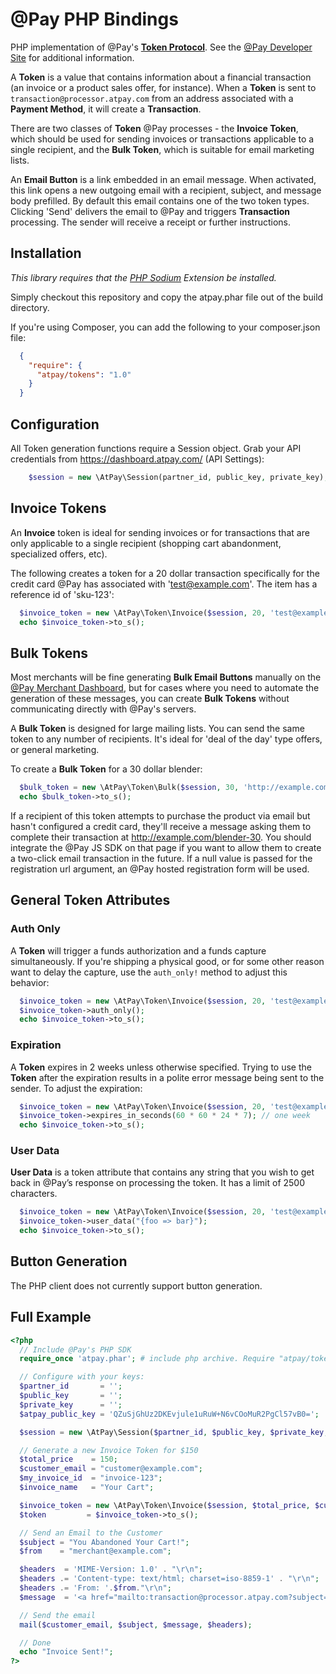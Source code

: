 # @Pay PHP Bindings

PHP implementation of @Pay's [**Token Protocol**](http://developer.atpay.com/v3/tokens/protocol/). See the [@Pay Developer Site](http://developer.atpay.com/)
for additional information.

A **Token** is a value that contains information about a financial transaction (an invoice
or a product sales offer, for instance). When a **Token** is sent to
`transaction@processor.atpay.com` from an address associated with a **Payment Method**,
it will create a **Transaction**.

There are two classes of **Token** @Pay processes - the **Invoice Token**, which should
be used for sending invoices or transactions applicable to a single
recipient, and the **Bulk Token**, which is suitable for email marketing lists.

An **Email Button** is a link embedded in an email message. When activated, this link
opens a new outgoing email with a recipient, subject, and message body
prefilled. By default this email contains one of the two token types. Clicking
'Send' delivers the email to @Pay and triggers **Transaction** processing. The sender will
receive a receipt or further instructions.

## Installation

*This library requires that the [PHP Sodium](https://github.com/alethia7/php-sodium) Extension be installed.*

Simply checkout this repository and copy the atpay.phar file out of the build directory.

If you're using Composer, you can add the following to your composer.json file:

```json
  {
    "require": {
      "atpay/tokens": "1.0"
    }
  }
```


## Configuration

All Token generation functions require a Session object. Grab your API credentials from https://dashboard.atpay.com/ (API Settings):

```php
    $session = new \AtPay\Session(partner_id, public_key, private_key);
```

## Invoice Tokens

An **Invoice** token is ideal for sending invoices or for transactions that are
only applicable to a single recipient (shopping cart abandonment, specialized
offers, etc).

The following creates a token for a 20 dollar transaction specifically for the
credit card @Pay has associated with 'test@example.com'. The item has a reference id of 'sku-123':

```php
  $invoice_token = new \AtPay\Token\Invoice($session, 20, 'test@example.com', 'sku-123', 'Crispy iPhone Gadget');
  echo $invoice_token->to_s();
```

## Bulk Tokens

Most merchants will be fine generating **Bulk Email Buttons** manually on the [@Pay Merchant
Dashboard](https://dashboard.atpay.com), but for cases where you need to
automate the generation of these messages, you can create **Bulk Tokens** without
communicating directly with @Pay's servers.

A **Bulk Token** is designed for large mailing lists. You can send the same token
to any number of recipients. It's ideal for 'deal of the day' type offers, or
general marketing.

To create a **Bulk Token** for a 30 dollar blender:

```php
  $bulk_token = new \AtPay\Token\Bulk($session, 30, 'http://example.com/blender-30', 'sku-123', 'Best Blender');
  echo $bulk_token->to_s();
```

If a recipient of this token attempts to purchase the product via email but
hasn't configured a credit card, they'll receive a message asking them to
complete their transaction at http://example.com/blender-30. You should
integrate the @Pay JS SDK on that page if you want to allow them to create
a two-click email transaction in the future. If a null value is passed for
the registration url argument, an @Pay hosted registration form will be used.

## General Token Attributes

### Auth Only

A **Token** will trigger a funds authorization and a funds capture
simultaneously. If you're shipping a physical good, or for some other reason
want to delay the capture, use the `auth_only!` method to adjust this behavior:

```php
  $invoice_token = new \AtPay\Token\Invoice($session, 20, 'test@example.com', 'sku-123');
  $invoice_token->auth_only();
  echo $invoice_token->to_s();
```

### Expiration

A **Token** expires in 2 weeks unless otherwise specified. Trying to use the **Token**
after the expiration results in a polite error message being sent to the sender.
To adjust the expiration:

```php
  $invoice_token = new \AtPay\Token\Invoice($session, 20, 'test@example.com', 'sku-123');
  $invoice_token->expires_in_seconds(60 * 60 * 24 * 7); // one week
  echo $invoice_token->to_s();
 ```

### User Data

**User Data** is a token attribute that contains any string that you wish to get back in @Pay’s
response on processing the token. It has a limit of 2500 characters.

```php
  $invoice_token = new \AtPay\Token\Invoice($session, 20, 'test@example.com', 'sku-123');
  $invoice_token->user_data("{foo => bar}");
  echo $invoice_token->to_s();
```


## Button Generation

The PHP client does not currently support button generation.

## Full Example

```php
<?php
  // Include @Pay's PHP SDK
  require_once 'atpay.phar'; # include php archive. Require "atpay/tokens": "1.0" if using Composer to manage packages.

  // Configure with your keys:
  $partner_id       = '';
  $public_key       = '';
  $private_key      = '';
  $atpay_public_key = 'QZuSjGhUz2DKEvjule1uRuW+N6vCOoMuR2PgCl57vB0=';

  $session = new \AtPay\Session($partner_id, $public_key, $private_key, $atpay_public_key);

  // Generate a new Invoice Token for $150
  $total_price    = 150;
  $customer_email = "customer@example.com";
  $my_invoice_id  = "invoice-123";
  $invoice_name   = "Your Cart";

  $invoice_token = new \AtPay\Token\Invoice($session, $total_price, $customer_email, $my_invoice_id, $invoice_name);
  $token         = $invoice_token->to_s();

  // Send an Email to the Customer
  $subject = "You Abandoned Your Cart!";
  $from    = "merchant@example.com";

  $headers  = 'MIME-Version: 1.0' . "\r\n";
  $headers .= 'Content-type: text/html; charset=iso-8859-1' . "\r\n";
  $headers .= 'From: '.$from."\r\n";
  $message  = '<a href="mailto:transaction@processor.atpay.com?subject=PHP Token&body='.$token.'">Click to Buy</a>'; # creates a mailto with generated invoice token that will send to @Pay to process

  // Send the email
  mail($customer_email, $subject, $message, $headers);

  // Done
  echo "Invoice Sent!";
?>
```
